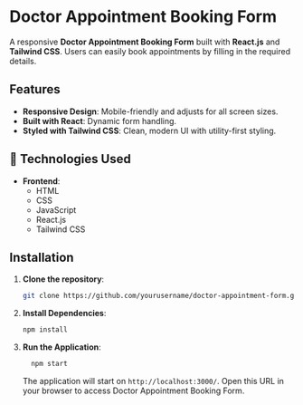

# Doctor Appointment Booking Form

A responsive **Doctor Appointment Booking Form** built with **React.js** and **Tailwind CSS**. Users can easily book appointments by filling in the required details.



## Features

- **Responsive Design**: Mobile-friendly and adjusts for all screen sizes.
- **Built with React**: Dynamic form handling.
- **Styled with Tailwind CSS**: Clean, modern UI with utility-first styling.

    
## 🚀 Technologies Used

- **Frontend**:
  - HTML
  - CSS
  - JavaScript
  - React.js
  - Tailwind CSS



## Installation

1. **Clone the repository**:

   ```bash
   git clone https://github.com/yourusername/doctor-appointment-form.git
    ```
2. **Install Dependencies**:
   ```bash
   npm install
   ```

3. **Run the Application**:
   
   ```bash
     npm start
     ```
     The application will start on `http://localhost:3000/`. Open this URL in your browser to access Doctor Appointment Booking Form.


    

